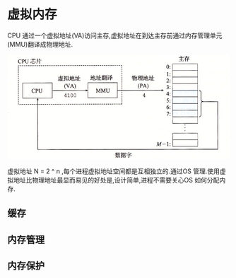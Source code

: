 # 虚拟内存

CPU 通过一个虚拟地址(VA)访问主存,虚拟地址在到达主存前通过内存管理单元(MMU)翻译成物理地址.

![虚拟寻址](./img/9.1.01.png)

虚拟地址 N = 2 ^ n ,每个进程虚拟地址空间都是互相独立的.通过OS 管理.使用虚拟地址比物理地址最显而易见的好处是,设计简单,进程不需要关心OS 如何分配内存.

## 缓存

## 内存管理

## 内存保护